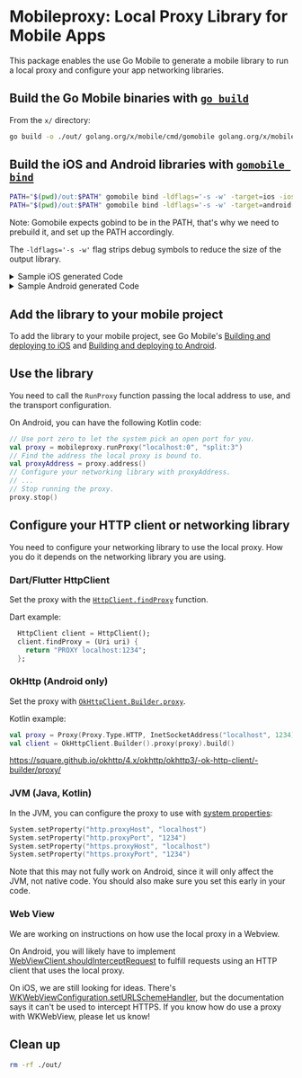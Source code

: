 # Mobileproxy: Local Proxy Library for Mobile Apps

This package enables the use Go Mobile to generate a mobile library to run a local proxy and configure your app networking libraries.

## Build the Go Mobile binaries with [`go build`](https://pkg.go.dev/cmd/go#hdr-Compile_packages_and_dependencies)

From the `x/` directory:

```bash
go build -o ./out/ golang.org/x/mobile/cmd/gomobile golang.org/x/mobile/cmd/gobind
```

## Build the iOS and Android libraries with [`gomobile bind`](https://pkg.go.dev/golang.org/x/mobile/cmd/gomobile#hdr-Build_a_library_for_Android_and_iOS)

```bash
PATH="$(pwd)/out:$PATH" gomobile bind -ldflags='-s -w' -target=ios -iosversion=11.0 -o "$(pwd)/out/mobileproxy.xcframework" github.com/Jigsaw-Code/outline-sdk/x/mobileproxy
PATH="$(pwd)/out:$PATH" gomobile bind -ldflags='-s -w' -target=android -androidapi=21 -o "$(pwd)/out/mobileproxy.aar" github.com/Jigsaw-Code/outline-sdk/x/mobileproxy
```

Note: Gomobile expects gobind to be in the PATH, that's why we need to prebuild it, and set up the PATH accordingly.

The `-ldflags='-s -w'` flag strips debug symbols to reduce the size of the output library.

<details>
<summary>Sample iOS generated Code</summary>

The header file below is an example of the Objective-C interface that Go Mobile generates.

> **Warning**: this example may diverge from what is actually generated by the current code. Use the coed you generate instead.

`Mobileproxy.objc.h`:

```objc
// Objective-C API for talking to github.com/Jigsaw-Code/outline-sdk/x/mobileproxy Go package.
//   gobind -lang=objc github.com/Jigsaw-Code/outline-sdk/x/mobileproxy
//
// File is generated by gobind. Do not edit.

#ifndef __Mobileproxy_H__
#define __Mobileproxy_H__

@import Foundation;
#include "ref.h"
#include "Universe.objc.h"


@class MobileproxyProxy;

/**
 * Proxy enables you to get the actual address bound by the server and stop the service when no longer needed.
 */
@interface MobileproxyProxy : NSObject <goSeqRefInterface> {
}
@property(strong, readonly) _Nonnull id _ref;

- (nonnull instancetype)initWithRef:(_Nonnull id)ref;
- (nonnull instancetype)init;
/**
 * Address returns the actual IP and port the server is bound to.
 */
- (NSString* _Nonnull)address;
/**
 * Stop gracefully stops the proxy service, waiting for at most timeout seconds before forcefully closing it.
The function takes a timeoutSeconds number instead of a [time.Duration] so it's compatible with Go Mobile.
 */
- (void)stop:(long)timeoutSeconds;
@end

/**
 * RunProxy runs a local web proxy that listens on localAddress, and uses the transportConfig to
create a [transport.StreamDialer] that is used to connect to the requested destination.
 */
FOUNDATION_EXPORT MobileproxyProxy* _Nullable MobileproxyRunProxy(NSString* _Nullable localAddress, NSString* _Nullable transportConfig, NSError* _Nullable* _Nullable error);

#endif
```

</details>

<details>
  <summary>Sample Android generated Code</summary>

The files below are examples of the Java interface that Go Mobile generates.

> **Warning**: this example may diverge from what is actually generated by the current code. Use the coed you generate instead.

`mobileproxy.java`:

```java
// Code generated by gobind. DO NOT EDIT.

// Java class mobileproxy.mobileproxy is a proxy for talking to a Go program.
//
//   autogenerated by gobind -lang=java github.com/Jigsaw-Code/outline-sdk/x/mobileproxy
package mobileproxy;

import go.Seq;

public abstract class mobileproxy {
	static {
		Seq.touch(); // for loading the native library
		_init();
	}
	
	private mobileproxy() {} // uninstantiable
	
	// touch is called from other bound packages to initialize this package
	public static void touch() {}
	
	private static native void _init();
	
	
	
	/**
	 * RunProxy runs a local web proxy that listens on localAddress, and uses the transportConfig to
	create the [transport.StreamDialer] to use to connect to the destination from the proxy requests.
	 */
	public static native Proxy runProxy(String localAddress, String transportConfig) throws Exception;
}

```

`Proxy.java`:
  
```java
// Code generated by gobind. DO NOT EDIT.

// Java class mobileproxy.Proxy is a proxy for talking to a Go program.
//
//   autogenerated by gobind -lang=java github.com/Jigsaw-Code/outline-sdk/x/mobileproxy
package mobileproxy;

import go.Seq;

/**
 * Proxy enables you to get the actual address bound by the server and stop the service when no longer needed.
 */
public final class Proxy implements Seq.Proxy {
	static { mobileproxy.touch(); }
	
	private final int refnum;
	
	@Override public final int incRefnum() {
	      Seq.incGoRef(refnum, this);
	      return refnum;
	}
	
	Proxy(int refnum) { this.refnum = refnum; Seq.trackGoRef(refnum, this); }
	
	public Proxy() { this.refnum = __New(); Seq.trackGoRef(refnum, this); }
	
	private static native int __New();
	
	/**
	 * Address returns the actual IP and port the server is bound to.
	 */
	public native String address();
	/**
	 * Stops gracefully stops the proxy service, waiting for at most timeout seconds before forcefully closing it.
	 */
	public native void stop(long timeoutSeconds);
	@Override public boolean equals(Object o) {
		if (o == null || !(o instanceof Proxy)) {
		    return false;
		}
		Proxy that = (Proxy)o;
		return true;
	}
	
	@Override public int hashCode() {
	    return java.util.Arrays.hashCode(new Object[] {});
	}
	
	@Override public String toString() {
		StringBuilder b = new StringBuilder();
		b.append("Proxy").append("{");
		return b.append("}").toString();
	}
}
```

</details>

## Add the library to your mobile project

To add the library to your mobile project, see Go Mobile's [Building and deploying to iOS](https://github.com/golang/go/wiki/Mobile#building-and-deploying-to-ios-1) and [Building and deploying to Android](https://github.com/golang/go/wiki/Mobile#building-and-deploying-to-android-1).

## Use the library

You need to call the `RunProxy` function passing the local address to use, and the transport configuration.

On Android, you can have the following Kotlin code:
```kotlin
// Use port zero to let the system pick an open port for you.
val proxy = mobileproxy.runProxy("localhost:0", "split:3")
// Find the address the local proxy is bound to.
val proxyAddress = proxy.address()
// Configure your networking library with proxyAddress.
// ...
// Stop running the proxy.
proxy.stop()
```

## Configure your HTTP client or networking library

You need to configure your networking library to use the local proxy. How you do it depends on the networking library you are using.


### Dart/Flutter HttpClient

Set the proxy with the [`HttpClient.findProxy`]([url](https://api.flutter.dev/flutter/dart-io/HttpClient/findProxy.html)) function.

Dart example:

```dart
  HttpClient client = HttpClient();
  client.findProxy = (Uri uri) {
    return "PROXY localhost:1234";
  };
```


### OkHttp (Android only)

Set the proxy with [`OkHttpClient.Builder.proxy`](https://square.github.io/okhttp/4.x/okhttp/okhttp3/-ok-http-client/-builder/proxy/).

Kotlin example:

```kotlin
val proxy = Proxy(Proxy.Type.HTTP, InetSocketAddress("localhost", 1234))
val client = OkHttpClient.Builder().proxy(proxy).build()
```
https://square.github.io/okhttp/4.x/okhttp/okhttp3/-ok-http-client/-builder/proxy/


### JVM (Java, Kotlin)

In the JVM, you can configure the proxy to use with [system properties](https://docs.oracle.com/javase/8/docs/technotes/guides/net/proxies.html):
```kotlin
System.setProperty("http.proxyHost", "localhost")
System.setProperty("http.proxyPort", "1234")
System.setProperty("https.proxyHost", "localhost")
System.setProperty("https.proxyPort", "1234")
```

Note that this may not fully work on Android, since it will only affect the JVM, not native code. You should also make sure you set this early in your code.

### Web View

We are working on instructions on how use the local proxy in a Webview.

On Android, you will likely have to implement [WebViewClient.shouldInterceptRequest](https://developer.android.com/reference/android/webkit/WebViewClient#shouldInterceptRequest(android.webkit.WebView,%20android.webkit.WebResourceRequest)) to fulfill requests using an HTTP client that uses the local proxy.

On iOS, we are still looking for ideas. There's [WKWebViewConfiguration.setURLSchemeHandler](https://developer.apple.com/documentation/webkit/wkwebviewconfiguration/2875766-seturlschemehandler), but the documentation says it can't be used to intercept HTTPS. If you know how do use a proxy with WKWebView, please let us know!

## Clean up

```bash
rm -rf ./out/
```
